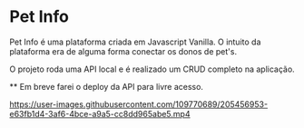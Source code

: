 # Pet Info

Pet Info é uma plataforma criada em Javascript Vanilla. O intuito da plataforma era de alguma forma conectar os donos de pet's.

O projeto roda uma API local e é realizado um CRUD completo na aplicação.

** Em breve farei o deploy da API para livre acesso.

https://user-images.githubusercontent.com/109770689/205456953-e63fb1d4-3af6-4bce-a9a5-cc8dd965abe5.mp4

